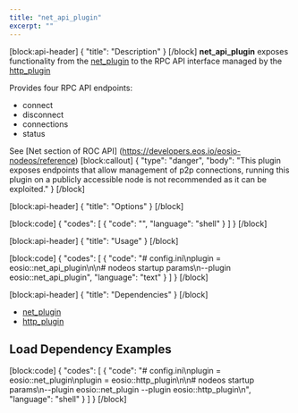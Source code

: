 ```yaml
---
title: "net_api_plugin"
excerpt: ""
---
```

[block:api-header]
{
  "title": "Description"
}
[/block]
**net_api_plugin** exposes functionality from the [net_plugin](doc:net_plugin) to the RPC API interface managed by the [http_plugin](doc:http_plugin)

Provides four RPC API endpoints:
 - connect
 - disconnect
 - connections
 - status

See [Net section of ROC API] (https://developers.eos.io/eosio-nodeos/reference)
[block:callout]
{
  "type": "danger",
  "body": "This plugin exposes endpoints that allow management of p2p connections, running this plugin on a publicly accessible node is not recommended as it can be exploited."
}
[/block]

[block:api-header]
{
  "title": "Options"
}
[/block]

[block:code]
{
  "codes": [
    {
      "code": "",
      "language": "shell"
    }
  ]
}
[/block]

[block:api-header]
{
  "title": "Usage"
}
[/block]

[block:code]
{
  "codes": [
    {
      "code": "# config.ini\nplugin = eosio::net_api_plugin\n\n# nodeos startup params\n--plugin eosio::net_api_plugin",
      "language": "text"
    }
  ]
}
[/block]

[block:api-header]
{
  "title": "Dependencies"
}
[/block]
- [net_plugin](doc:net_plugin) 
- [http_plugin](doc:http_plugin) 

## Load Dependency Examples
[block:code]
{
  "codes": [
    {
      "code": "# config.ini\nplugin = eosio::net_plugin\nplugin = eosio::http_plugin\n\n# nodeos startup params\n--plugin eosio::net_plugin --plugin eosio::http_plugin\n",
      "language": "shell"
    }
  ]
}
[/block]